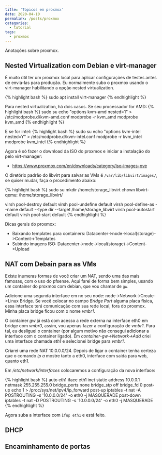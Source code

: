 ```yaml
---
title: 'Tópicos em proxmox'
date: 2020-04-10
permalink: /posts/proxmox
categories:
  - tutorial
tags:
  - proxmox
---
```


Anotações sobre proxmox.

<ul id="toc"></ul>

## Nested Virtualization com Debian e virt-manager

É muito útil ter um proxmox local para aplicar configurações
de testes antes de enviá-las para produção. 
Eu normalmente subo o proxmox usando o virt-manager habilitando
a opção nested virtualization.

{% highlight bash %}
    sudo apt install virt-manager
{% endhighlight %}

Para nested virtualization, há dois casos. Se seu processador for AMD:
{% highlight bash %}
    sudo su
    echo "options kvm-amd nested=1" > /etc/modprobe.d/kvm-amd.conf
    modprobe -r kvm_amd
    modprobe kvm_amd
{% endhighlight %}

E se for intel:
{% highlight bash %}
    sudo su
    echo "options kvm-intel nested=Y" > /etc/modprobe.d/kvm-intel.conf
    modprobe -r kvm_intel
    modprobe kvm_intel
{% endhighlight %}

Agora é só fazer o download da ISO do proxmox e iniciar a instalação do pelo
virt-manager:

 - https://www.proxmox.com/en/downloads/category/iso-images-pve

O diretório padrão do libvirt para salvar as VMs é
`/var/lib/libvirt/images/`, se quiser mudar, faça o procedimento abaixo:

{% highlight bash %}
sudo su
mkdir /home/storage_libvirt
chown libvirt-qemu: /home/storage_libvirt/

virsh pool-destroy default
virsh pool-undefine default
virsh pool-define-as --name default --type dir --target /home/storage_libvirt
virsh pool-autostart default
virsh pool-start default
{% endhighlight %}

Dicas gerais do proxmox:

- Baixando templates para containers: Datacenter->node->local(storage)->Content->Templates
- Subindo imagens ISO: Datacenter->node->local(storage)->Content->Upload

## NAT com Debain para as VMs

Existe inumeras formas de você criar um NAT, sendo uma das mais famosas, 
com o uso do pfsense. Aqui farei de forma bem simples, usando um container
do proxmox com debian, que vou chamar de `gw`.

Adicione uma segunda interface em no seu node: node->Network->Create->Linux Bridge. 
Se você colocar no campo *Bridge Port* alguma placa física, essa interface terá 
comunicação com sua rede local, fora do proxmox. Minha placa bridge ficou com o nome 
*vmbr1*. 

O container *gw* já está com acesso a rede externa na interface eth0 em bridge com *vmbr0*,
assim, vou apenas fazer a configuração de *vmbr1*. Para tal, eu desliguei o container 
(por algum motivo não consegui adicionar a interface com o container ligado). 
Em *container-gw->Network->Add* criei uma interface chamada *eth1* e selecionei bridge para *vmbr1*.

Criarei uma rede NAT  10.0.0.0/24. Depois de ligar o container tenha certeza 
que o comando *ip a* mostre tanto a
eth0, interface com saida para web, quanto eth1.

Em */etc/network/interfaces* colocaremos a configuração da nova interface:

{% highlight bash %}
auto eth1
iface eth1 inet static
        address  10.0.0.1
        netmask  255.255.255.0
        bridge_ports none
        bridge_stp off
        bridge_fd 0
        post-up echo 1 > /proc/sys/net/ipv4/ip_forward
        post-up   iptables -t nat -A POSTROUTING -s '10.0.0.0/24' -o eth0 -j MASQUERADE
        post-down iptables -t nat -D POSTROUTING -s '10.0.0.0/24' -o eth0 -j MASQUERADE
{% endhighlight %}

Agora suba a interface com `ifup eth1` e está feito.

## DHCP

## Encaminhamento de portas

